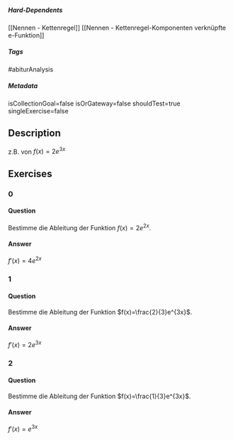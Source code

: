 ##### Hard-Dependents
[[Nennen - Kettenregel]]
[[Nennen - Kettenregel-Komponenten verknüpfte e-Funktion]]
##### Tags
#abiturAnalysis
##### Metadata
isCollectionGoal=false
isOrGateway=false
shouldTest=true
singleExercise=false
## Description
z.B. von  $f(x)=2e^{3x}$ 
## Exercises
### 0
#### Question
Bestimme die Ableitung der Funktion $f(x)=2e^{2x}$.
#### Answer
$f'(x)=4e^{2x}$
### 1
#### Question
Bestimme die Ableitung der Funktion $f(x)=\frac{2}{3}e^{3x}$.
#### Answer
$f'(x)=2e^{3x}$
### 2
#### Question
Bestimme die Ableitung der Funktion $f(x)=\frac{1}{3}e^{3x}$.
#### Answer
$f'(x)=e^{3x}$
